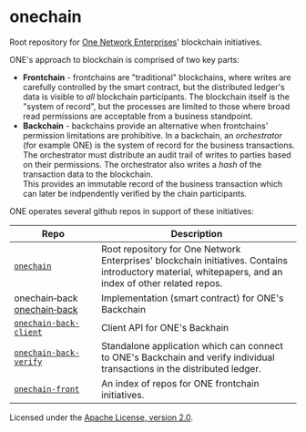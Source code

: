 # onechain

Root repository for [One Network Enterprises](http://www.onenetwork.com)' blockchain initiatives.

ONE's approach to blockchain is comprised of two key parts:

 * **Frontchain** - frontchains are "traditional" blockchains, where writes are carefully controlled 
   by the smart contract, but the distributed ledger's data is visible to *all* blockchain participants.
   The blockchain itself is the "system of record", but the processes
   are limited to those where broad read permissions are acceptable from a business standpoint.
 * **Backchain** - backchains provide an alternative when frontchains' permission limitations are prohibitive.
   In a backchain, an *orchestrator* (for example ONE) is the system of record for the business
   transactions.  The orchestrator must distribute an audit trail of writes to parties based on their
   permissions.  The orchestrator also writes a *hash* of the transaction data to the blockchain.  
   This provides an immutable record of the business transaction which can later be indpendently 
   verified by the chain participants.

ONE operates several github repos in support of these initiatives:

| Repo | Description |
| --- | --- |
| [`onechain`](https://github.com/onenetwork/onechain) | Root repository for One Network Enterprises' blockchain initiatives.  Contains introductory material, whitepapers, and an index of other related repos. |
| onechain&#8209;back [onechain&#8209;back](https://github.com/onenetwork/onechain-back) | Implementation (smart contract) for ONE's Backchain |
| [`onechain-back-client`](https://github.com/onenetwork/onechain-back-client) | Client API for ONE's Backhain |
| [`onechain-back-verify`](https://github.com/onenetwork/onechain-back-verify) | Standalone application which can connect to ONE's Backchain and verify individual transactions in the distributed ledger. |
| [`onechain-front`](https://github.com/onenetwork/onechain-front) | An index of repos for ONE frontchain initiatives. |

Licensed under the [Apache License, version 2.0](http://www.apache.org/licenses/LICENSE-2.0).
